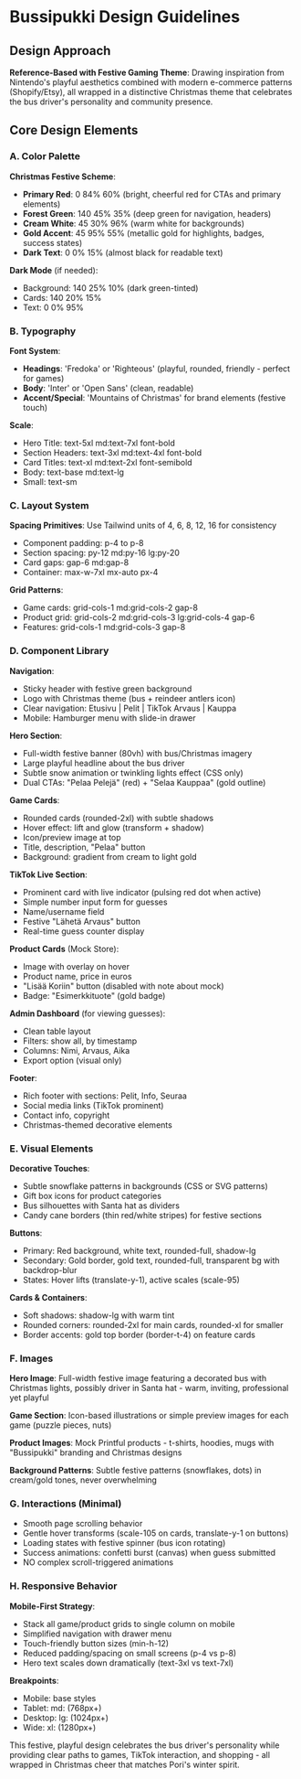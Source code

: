 # Bussipukki Design Guidelines

## Design Approach
**Reference-Based with Festive Gaming Theme**: Drawing inspiration from Nintendo's playful aesthetics combined with modern e-commerce patterns (Shopify/Etsy), all wrapped in a distinctive Christmas theme that celebrates the bus driver's personality and community presence.

## Core Design Elements

### A. Color Palette

**Christmas Festive Scheme**:
- **Primary Red**: 0 84% 60% (bright, cheerful red for CTAs and primary elements)
- **Forest Green**: 140 45% 35% (deep green for navigation, headers)
- **Cream White**: 45 30% 96% (warm white for backgrounds)
- **Gold Accent**: 45 95% 55% (metallic gold for highlights, badges, success states)
- **Dark Text**: 0 0% 15% (almost black for readable text)

**Dark Mode** (if needed):
- Background: 140 25% 10% (dark green-tinted)
- Cards: 140 20% 15%
- Text: 0 0% 95%

### B. Typography

**Font System**:
- **Headings**: 'Fredoka' or 'Righteous' (playful, rounded, friendly - perfect for games)
- **Body**: 'Inter' or 'Open Sans' (clean, readable)
- **Accent/Special**: 'Mountains of Christmas' for brand elements (festive touch)

**Scale**:
- Hero Title: text-5xl md:text-7xl font-bold
- Section Headers: text-3xl md:text-4xl font-bold
- Card Titles: text-xl md:text-2xl font-semibold
- Body: text-base md:text-lg
- Small: text-sm

### C. Layout System

**Spacing Primitives**: Use Tailwind units of 4, 6, 8, 12, 16 for consistency
- Component padding: p-4 to p-8
- Section spacing: py-12 md:py-16 lg:py-20
- Card gaps: gap-6 md:gap-8
- Container: max-w-7xl mx-auto px-4

**Grid Patterns**:
- Game cards: grid-cols-1 md:grid-cols-2 gap-8
- Product grid: grid-cols-2 md:grid-cols-3 lg:grid-cols-4 gap-6
- Features: grid-cols-1 md:grid-cols-3 gap-8

### D. Component Library

**Navigation**:
- Sticky header with festive green background
- Logo with Christmas theme (bus + reindeer antlers icon)
- Clear navigation: Etusivu | Pelit | TikTok Arvaus | Kauppa
- Mobile: Hamburger menu with slide-in drawer

**Hero Section**:
- Full-width festive banner (80vh) with bus/Christmas imagery
- Large playful headline about the bus driver
- Subtle snow animation or twinkling lights effect (CSS only)
- Dual CTAs: "Pelaa Pelejä" (red) + "Selaa Kauppaa" (gold outline)

**Game Cards**:
- Rounded cards (rounded-2xl) with subtle shadows
- Hover effect: lift and glow (transform + shadow)
- Icon/preview image at top
- Title, description, "Pelaa" button
- Background: gradient from cream to light gold

**TikTok Live Section**:
- Prominent card with live indicator (pulsing red dot when active)
- Simple number input form for guesses
- Name/username field
- Festive "Lähetä Arvaus" button
- Real-time guess counter display

**Product Cards** (Mock Store):
- Image with overlay on hover
- Product name, price in euros
- "Lisää Koriin" button (disabled with note about mock)
- Badge: "Esimerkkituote" (gold badge)

**Admin Dashboard** (for viewing guesses):
- Clean table layout
- Filters: show all, by timestamp
- Columns: Nimi, Arvaus, Aika
- Export option (visual only)

**Footer**:
- Rich footer with sections: Pelit, Info, Seuraa
- Social media links (TikTok prominent)
- Contact info, copyright
- Christmas-themed decorative elements

### E. Visual Elements

**Decorative Touches**:
- Subtle snowflake patterns in backgrounds (CSS or SVG patterns)
- Gift box icons for product categories
- Bus silhouettes with Santa hat as dividers
- Candy cane borders (thin red/white stripes) for festive sections

**Buttons**:
- Primary: Red background, white text, rounded-full, shadow-lg
- Secondary: Gold border, gold text, rounded-full, transparent bg with backdrop-blur
- States: Hover lifts (translate-y-1), active scales (scale-95)

**Cards & Containers**:
- Soft shadows: shadow-lg with warm tint
- Rounded corners: rounded-2xl for main cards, rounded-xl for smaller
- Border accents: gold top border (border-t-4) on feature cards

### F. Images

**Hero Image**: Full-width festive image featuring a decorated bus with Christmas lights, possibly driver in Santa hat - warm, inviting, professional yet playful

**Game Section**: Icon-based illustrations or simple preview images for each game (puzzle pieces, nuts)

**Product Images**: Mock Printful products - t-shirts, hoodies, mugs with "Bussipukki" branding and Christmas designs

**Background Patterns**: Subtle festive patterns (snowflakes, dots) in cream/gold tones, never overwhelming

### G. Interactions (Minimal)

- Smooth page scrolling behavior
- Gentle hover transforms (scale-105 on cards, translate-y-1 on buttons)
- Loading states with festive spinner (bus icon rotating)
- Success animations: confetti burst (canvas) when guess submitted
- NO complex scroll-triggered animations

### H. Responsive Behavior

**Mobile-First Strategy**:
- Stack all game/product grids to single column on mobile
- Simplified navigation with drawer menu
- Touch-friendly button sizes (min-h-12)
- Reduced padding/spacing on small screens (p-4 vs p-8)
- Hero text scales down dramatically (text-3xl vs text-7xl)

**Breakpoints**:
- Mobile: base styles
- Tablet: md: (768px+)
- Desktop: lg: (1024px+)
- Wide: xl: (1280px+)

This festive, playful design celebrates the bus driver's personality while providing clear paths to games, TikTok interaction, and shopping - all wrapped in Christmas cheer that matches Pori's winter spirit.